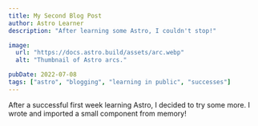 ```yaml
---
title: My Second Blog Post
author: Astro Learner
description: "After learning some Astro, I couldn't stop!"

image:
  url: "https://docs.astro.build/assets/arc.webp"
  alt: "Thumbnail of Astro arcs."

pubDate: 2022-07-08
tags: ["astro", "blogging", "learning in public", "successes"]
---
```


After a successful first week learning Astro, I decided to try some more. I wrote and imported a small component from memory!
